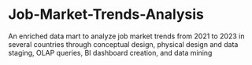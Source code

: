 # Job-Market-Trends-Analysis
An enriched data mart to analyze job market trends from 2021 to 2023 in several countries through conceptual design, physical design and data staging, OLAP queries, BI dashboard creation, and data mining
